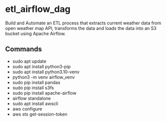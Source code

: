 # etl_airflow_dag
Build and Automate an ETL process that extracts current weather data from open weather map API, transforms the data and loads the data into an S3 bucket using Apache Airflow. 

## Commands
- sudo apt update
- sudo apt install python3-pip
- sudo apt install python3.10-venv
- python3 -m venv airflow_venv
- sudo pip install pandas
- sudo pip install s3fs
- sudo pip install apache-airflow
- airflow standalone
- sudo apt  install awscli
- aws configure
- aws sts get-session-token
